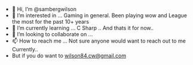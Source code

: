 - 👋 Hi, I’m @sambergwilson
- 👀 I’m interested in ... Gaming in general. Been playing wow and League the most for the past 10+ years
- 🌱 I’m currently learning ... C Sharp .. And thats it for now.. 
- 💞️ I’m looking to collaborate on ...
- 📫 How to reach me ... Not sure anyone would want to reach out to me Currently..
- But if you do want to wilson84.cw@gmail.com

<!---
sambergwilson/sambergwilson is a ✨ special ✨ repository because its `README.md` (this file) appears on your GitHub profile.
You can click the Preview link to take a look at your changes.
--->
